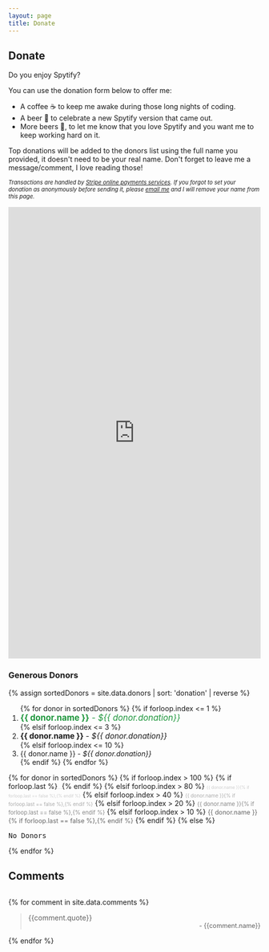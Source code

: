 ```yaml
---
layout: page
title: Donate
---
```


## Donate

Do you enjoy Spytify?

 <p>
    <p>You can use the donation form below to offer me:</p>
    <ul>
        <li>A coffee ☕ to keep me awake during those long nights of coding.</li>
        <li>A beer 🍺 to celebrate a new Spytify version that came out.</li>
        <li>More beers 🍻, to let me know that you love Spytify and you want me to keep working hard on it.</li>
    </ul>
    <p>Top donations will be added to the donors list using the full name you provided, it doesn't need to be your real name. Don't forget to leave me a message/comment, I love reading those!</p>
    <p><i style="font-size:80%">Transactions are handled by <a href="https://stripe.com/en-ca">Stripe online payments services</a>.  
    If you forgot to set your donation as anonymously before sending it, please <a href="https://www.github.com/jwallet/">email me</a> and I will remove your name from this page.</i>
</p>

<!-- If so, you can support this project from one of these ways: -->

<!-- - via credit card (can choose to be anonymous or not and leave a comment) -->
<!-- - via cryptocurrency (will be anonymous) -->
<!-- - via PayPal (can leave a comment: if you want to stay anonymous, write it in the note) -->

<!-- <section id="credit">
    <details class="faq">
        <summary class="faq_title">
            <h3>
                <a href="#credit" class="faq_anchor">
                    <svg class="octicon octicon-link" viewBox="0 0 16 16" version="1.1" width="16" height="16" aria-hidden="true"><path fill-rule="evenodd" d="M4 9h1v1H4c-1.5 0-3-1.69-3-3.5S2.55 3 4 3h4c1.45 0 3 1.69 3 3.5 0 1.41-.91 2.72-2 3.25V8.59c.58-.45 1-1.27 1-2.09C10 5.22 8.98 4 8 4H4c-.98 0-2 1.22-2 2.5S3 9 4 9zm9-3h-1v1h1c1 0 2 1.22 2 2.5S13.98 12 13 12H9c-.98 0-2-1.22-2-2.5 0-.83.42-1.64 1-2.09V6.25c-1.09.53-2 1.84-2 3.25C6 11.31 7.55 13 9 13h4c1.45 0 3-1.69 3-3.5S14.5 6 13 6z"></path></svg>
                </a>
                Via Credit card
            </h3>
        </summary>
        <article class="faq_content">
            <p>You can use the donation form below to offer me:</p>
            <ul>
                <li>A coffee ☕ to keep me awake during those long nights of coding.</li>
                <li>A beer 🍺 to celebrate a new Spytify version that came out.</li>
                <li>More beers 🍻, to let me know that you love Spytify and you want me to keep working hard on it.</li>
            </ul>
            <p>Top donations will be added to the donors list using the full name you provided, it doesn't need to be your real name. Don't forget to leave me a message/comment, I love reading those!</p>
            <p><i style="font-size:80%">Transactions are handled by <a href="https://stripe.com/en-ca">Stripe online payments services</a>.  
            If you forgot to set your donation as anonymously before sending it, please <a href="https://www.github.com/jwallet/">email me</a> and I will remove your name from this page.</i></p>
        </article>
    </details>
</section> -->

<!-- <section id="crypto">
    <details class="faq">
        <summary class="faq_title">
            <h3>
                <a href="#crypto" class="faq_anchor">
                    <svg class="octicon octicon-link" viewBox="0 0 16 16" version="1.1" width="16" height="16" aria-hidden="true"><path fill-rule="evenodd" d="M4 9h1v1H4c-1.5 0-3-1.69-3-3.5S2.55 3 4 3h4c1.45 0 3 1.69 3 3.5 0 1.41-.91 2.72-2 3.25V8.59c.58-.45 1-1.27 1-2.09C10 5.22 8.98 4 8 4H4c-.98 0-2 1.22-2 2.5S3 9 4 9zm9-3h-1v1h1c1 0 2 1.22 2 2.5S13.98 12 13 12H9c-.98 0-2-1.22-2-2.5 0-.83.42-1.64 1-2.09V6.25c-1.09.53-2 1.84-2 3.25C6 11.31 7.55 13 9 13h4c1.45 0 3-1.69 3-3.5S14.5 6 13 6z"></path></svg>
                </a>
                Via Cryptocurrency
            </h3>
        </summary>
        <article class="faq_content">
            <p>If you own cryptocurrencies, you can make a donation by using one of my addresses below:</p>
            <ul>
                <li>Select all (triple-click) the wallet address corresponding to the crypto that you want to send.</li>
                <li>Copy it and paste it when transferring/withdrawing crypto to an external adress in your crypto broker account.</li>
            </ul>
            <span title="Bitcoin" class="crypto"><svg class="crypto__btc" xmlns="http://www.w3.org/2000/svg" viewBox="0 0 16 16"><path fill="#fff" d="M11.09,7.1c.14-1-.59-1.48-1.59-1.82L9.83,4,9,3.78,8.72,5.05,8.08,4.9,8.4,3.62l-.79-.2L7.28,4.73l-.5-.12h0l-1.1-.27-.21.85s.59.13.58.14a.42.42,0,0,1,.37.46L6.05,7.27l.08,0-.08,0L5.53,9.35a.3.3,0,0,1-.37.19l-.57-.15-.4.91,1,.26.56.15L5.46,12l.8.2.32-1.3.63.16-.32,1.3.79.2L8,11.26c1.35.26,2.37.15,2.8-1.07a1.39,1.39,0,0,0-.73-1.92,1.26,1.26,0,0,0,1-1.17ZM9.28,9.64c-.25,1-1.9.46-2.44.32l.43-1.74C7.81,8.35,9.53,8.62,9.28,9.64Zm.24-2.55c-.22.89-1.6.44-2,.33l.4-1.59c.44.12,1.89.32,1.65,1.26Z"></path></svg><code>1FakoX45t5krMVWDbGMKZppKfaADiX6sT9</code></span>
            <br/>
            <span title="Ethereum" class="crypto"><svg class="crypto__eth" xmlns="http://www.w3.org/2000/svg" viewBox="0 0 16 16"><polygon fill="#fff" points="11.28 8.71 8.01 10.64 8.01 10.64 4.75 8.71 8.01 13.31 8.01 13.31 11.28 8.71"></polygon><polygon fill="#fff" points="8.01 2.69 4.75 8.1 8.01 10.02 11.28 8.1 8.01 2.69"></polygon></svg><code>0xf97b3278780f4813c08285511B69cb6b45f8762f</code></span>
            <br/>
            <span title="Ripple" class="crypto"><svg class="crypto__xrp" xmlns="http://www.w3.org/2000/svg" viewBox="0 0 16 16"><path fill="#fff" d="M11.81,11h-1a.23.23,0,0,1-.11-.07c-.5-.51-1-1-1.49-1.54a1.29,1.29,0,0,0-1.33-.49,1.51,1.51,0,0,0-.63.35c-.55.53-1.07,1.09-1.59,1.64a.33.33,0,0,1-.28.12H4.52l.1-.13c.7-.72,1.39-1.45,2.1-2.17a2,2,0,0,1,2.9,0c.7.71,1.39,1.43,2.09,2.16Z"></path><path fill="#fff" d="M11.82,4.65l-1,1L9.58,7A2,2,0,0,1,6.75,7C6,6.24,5.31,5.49,4.59,4.74a.32.32,0,0,1-.06-.08h1s.09.07.13.11l1.56,1.6a1.26,1.26,0,0,0,1.87,0c.52-.53,1-1.08,1.56-1.6a.4.4,0,0,1,.27-.12C11.21,4.64,11.49,4.65,11.82,4.65Z"></path></svg><code>rB6Et2EBdhvi4PDgSVGAqSNjvP75bJBkw8</code></span>
            <br/>
            <span title="Bitcoin Cash" class="crypto"><svg class="crypto__bch" xmlns="http://www.w3.org/2000/svg" viewBox="0 0 16 16"><path fill="#fff" d="M10.29,5.62C10,4.7,9.08,4.58,8,4.73l-.31-1.3-.79.19.3,1.27-.63.16L6.29,3.77,5.5,4l.31,1.31-.5.13h0l-1.1.27.2.84L5,6.36a.43.43,0,0,1,.54.24l.36,1.49.08,0-.08,0,.5,2.08a.28.28,0,0,1-.23.33s-.58.14-.58.14l.07,1,1-.25.57-.13.32,1.32.79-.19-.31-1.31.64-.14L9,12.24l.79-.2-.31-1.31c1.31-.4,2.17-1,2-2.25A1.38,1.38,0,0,0,9.93,7.12a1.28,1.28,0,0,0,.36-1.5ZM9.85,8.71c.24,1-1.48,1.28-2,1.41L7.42,8.37C8,8.24,9.61,7.68,9.85,8.71Zm-1-2.38c.22.89-1.22,1.13-1.67,1.24L6.84,6c.45-.11,1.83-.59,2.05.35Z"></path></svg><code>1FhYUo8hTDdQfh6rT9oCvEUDkP9PpQv3XH</code></span>
            <br/>
            <span title="Litecoin" class="crypto"><svg class="crypto__ltc" xmlns="http://www.w3.org/2000/svg" viewBox="0 0 16 16"><path fill="#fff" d="M7.55,9.91,8.05,8l1.17-.43.29-1.09v0l-1.15.42.83-3.13H6.82L5.73,7.87l-.9.33-.3,1.13L5.43,9l-.64,2.41h6.28l.4-1.5H7.55"></path></svg><code>LWUarxWM2C1ThaeZgnhv3Uck78WVyNZpv7</code></span>
            <br/>
            <span title="Stellar Lumens" class="crypto"><svg class="crypto__xlm" xmlns="http://www.w3.org/2000/svg" viewBox="0 0 16 16"><path fill="#fff" d="M8,11.85h0a3.92,3.92,0,0,1-.59-.05,3.78,3.78,0,0,1-1.4-.56l-.15-.1,0,0,.72-.37a3.12,3.12,0,0,0,2,.37A3.08,3.08,0,0,0,10,10.4a3.12,3.12,0,0,0,1.09-2.81l-7.66,3.9v0c0-.24,0-.48,0-.72,0,0,0,0,0-.05l.71-.36L6.4,9.21l2.14-1.1L10.73,7l1.79-.91,0,0v.79l-.05,0L12.21,7a.68.68,0,0,0-.37.59,1.21,1.21,0,0,0,0,.19,3.67,3.67,0,0,1-.09,1,3.72,3.72,0,0,1-1.06,1.89,3.84,3.84,0,0,1-1.52.92,3.57,3.57,0,0,1-1.07.17H8Z"></path><path fill="#fff" d="M12.55,5.29l-.25.13L10,6.59,7.7,7.76,5.55,8.85c-.15.09-.31.17-.47.25l-.62.31-1,.49,0,0s0-.73,0-.78l.17-.09L3.79,9a.71.71,0,0,0,.38-.7,2.81,2.81,0,0,1,0-.58A4.39,4.39,0,0,1,4.29,7,3.84,3.84,0,0,1,6.74,4.37a3.19,3.19,0,0,1,.81-.19l.29,0h.33a2.48,2.48,0,0,1,.54.06,3.86,3.86,0,0,1,1.52.64l0,0h0l-.66.34H9.51a3.1,3.1,0,0,0-1.57-.39,3.4,3.4,0,0,0-.63.08A3.13,3.13,0,0,0,4.86,7.84a3.85,3.85,0,0,0,0,.48.28.28,0,0,1,0,.09l0,0L5.73,8l2.15-1.1,1.94-1L12,4.8l.58-.3Z"></path></svg><code>GBCI56M5SZTSS35GCEBY7BNXQRAQ2UX37C2PKEJML3WHFIMA4KF3KRGC</code></span>
            <br/>
            <span title="Monero" class="crypto"><svg class="crypto__xmr" xmlns="http://www.w3.org/2000/svg" viewBox="0 0 16 16"><path fill="#fff" d="M8,3.12A4.87,4.87,0,0,0,3.12,8a4.61,4.61,0,0,0,.25,1.54H4.83V5.43L8,8.61l3.17-3.18V9.54h1.46A4.61,4.61,0,0,0,12.88,8,4.87,4.87,0,0,0,8,3.12"></path><path fill="#fff" d="M8.73,9.35h0L8,10.08l-.73-.73L5.89,8v2.58h-2a4.88,4.88,0,0,0,8.32,0H10.11V8L8.73,9.35Z"></path></svg><code>44PFJMTgibsKmD94QrViQ6hD67nb8kiCH7fJz4AmPpSEQKbvM85Pd1dV1K3P5sKnapTH3CJhDZr3A4MN6bB4kxcmU7eVKRJ</code></span>
            <p>Unfortunately, it might not be possible to know that he came from you, but I will certainly appreciate it. So, in advance:</p>
            <blockquote>Thanks a lot for your donation and for your support to this project!</blockquote>
        </article>
    </details>
</section> -->

<!-- <section id="paypal">
    <details class="faq">
        <summary class="faq_title">
            <h3>
                <a href="#paypal" class="faq_anchor">
                    <svg class="octicon octicon-link" viewBox="0 0 16 16" version="1.1" width="16" height="16" aria-hidden="true"><path fill-rule="evenodd" d="M4 9h1v1H4c-1.5 0-3-1.69-3-3.5S2.55 3 4 3h4c1.45 0 3 1.69 3 3.5 0 1.41-.91 2.72-2 3.25V8.59c.58-.45 1-1.27 1-2.09C10 5.22 8.98 4 8 4H4c-.98 0-2 1.22-2 2.5S3 9 4 9zm9-3h-1v1h1c1 0 2 1.22 2 2.5S13.98 12 13 12H9c-.98 0-2-1.22-2-2.5 0-.83.42-1.64 1-2.09V6.25c-1.09.53-2 1.84-2 3.25C6 11.31 7.55 13 9 13h4c1.45 0 3-1.69 3-3.5S14.5 6 13 6z"></path></svg>
                </a>
                Via PayPal
            </h3>
        </summary>
        <article class="faq_content">
            <p>You can use my Paypal.Me link to send me a donation:</p>
            <p><span class="crypto"><svg version="1.1" viewBox="0 0 512 512" xmlns="http://www.w3.org/2000/svg" xmlns:xlink="http://www.w3.org/1999/xlink" x="0px" y="0px" style="enable-background:new 0 0 512 512;" xml:space="preserve"><path style="fill:#002987;" d="M428.876,132.28c0.867-7.045,1.32-14.218,1.32-21.497C430.196,49.6,380.597,0,319.413,0H134.271  c-11.646,0-21.589,8.41-23.521,19.894l-68.22,405.475c-2.448,14.55,8.768,27.809,23.521,27.809h67.711  c11.646,0,21.776-8.404,23.707-19.889c0,0,0.113-0.673,0.317-1.885h0.001l-9.436,56.086C146.195,500.313,156.08,512,169.083,512  h59.237c10.265,0,19.029-7.413,20.731-17.535l16.829-100.02c2.901-17.242,17.828-29.867,35.311-29.867h15.562  c84.53,0,153.054-68.525,153.054-153.054C469.807,178.815,453.639,149.902,428.876,132.28z"></path><path style="fill:#0085CC;" d="M428.876,132.28c-10.594,86.179-84.044,152.91-173.086,152.91h-51.665  c-11.661,0-21.732,7.767-24.891,18.749l-30.882,183.549C146.195,500.312,156.08,512,169.083,512h59.237  c10.265,0,19.029-7.413,20.731-17.535l16.829-100.02c2.901-17.242,17.828-29.867,35.311-29.867h15.562  c84.53,0,153.054-68.525,153.054-153.054l0,0C469.807,178.815,453.639,149.902,428.876,132.28z"></path><path style="fill:#00186A;" d="M204.125,285.19h51.665c89.043,0,162.493-66.731,173.086-152.909  c-15.888-11.306-35.304-17.978-56.29-17.978h-134.85c-15.353,0-28.462,11.087-31.01,26.227l-27.493,163.408  C182.392,292.956,192.464,285.19,204.125,285.19z"></path></svg><a href="https://www.paypal.com/paypalme/spyspotify">Buy me a beer</a> 🍺</span></p>
        </article>
    </details>
</section> -->

<article class="donate">
    <section style="display:flex;flex-direction:column;">
        <script src="https://donorbox.org/widget.js" paypalExpress="false"></script><iframe allowpaymentrequest="" frameborder="0" height="900px" name="donorbox" scrolling="no" seamless="seamless" src="https://donorbox.org/embed/spytify" style="width: auto; max-height:none!important"></iframe>
    </section>
    <section>
        <h3>Generous Donors</h3>
        {% assign sortedDonors = site.data.donors | sort: 'donation' | reverse %}
        <ol>
            {% for donor in sortedDonors %}
                {% if forloop.index <= 1 %}
                    <li><span class="donor" style="color:#1E963C;font-size:120%"><strong>{{ donor.name }}</strong> - <em>${{ donor.donation}}</em></span></li>
                {% elsif forloop.index <= 3 %}
                    <li><span class="donor" style="font-size:110%"><strong>{{ donor.name }}</strong> - <em>${{ donor.donation}}</em></span></li>
                {% elsif forloop.index <= 10 %}
                    <li><span class="donor">{{ donor.name }} - <em>${{ donor.donation}}</em></span></li>
                {% endif %}
            {% endfor %}
        </ol>
        {% for donor in sortedDonors %}
            {% if forloop.index > 100 %}
                {% if forloop.last %}<span class="donor" style="font-size:70%;color:#ccc;">...</span>{% endif %}
            {% elsif forloop.index > 80 %}
                <span class="donor" style="font-size:60%;color:#ccc;">{{ donor.name }}{% if forloop.last == false %},{% endif %}</span>
            {% elsif forloop.index > 40 %}
                <span class="donor" style="font-size:70%;color:#aaa;">{{ donor.name }}{% if forloop.last == false %},{% endif %}</span>
            {% elsif forloop.index > 20 %}
                <span class="donor" style="font-size:80%;color:#888;">{{ donor.name }}{% if forloop.last == false %},{% endif %}</span>
            {% elsif forloop.index > 10 %}
                <span class="donor" style="font-size:90%;color:#666;">{{ donor.name }}{% if forloop.last == false %},{% endif %}</span>
            {% endif %}
        {% else %}
            <pre>No Donors</pre>
        {% endfor %}
    </section>
</article>

## Comments

<section style="max-height:50vh;overflow-y:auto;">

{% for comment in site.data.comments %}

<blockquote>{{comment.quote}}
    <div style="text-align:right;font-size:90%;">- {{comment.name}}</div>
</blockquote>

{% endfor %}

</section>
